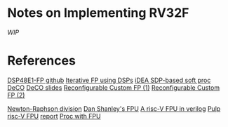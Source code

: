 Notes on Implementing RV32F
===========================

_WIP_


References 
==========
[DSP48E1-FP github](https://github.com/fbrosser/DSP48E1-FP)
[Iterative FP using DSPs](https://warwick.ac.uk/fac/sci/eng/people/suhaib_fahmy/publications/fpl2013-brosser.pdf)
[iDEA SDP-based soft proc](https://warwick.ac.uk/fac/sci/eng/people/suhaib_fahmy/publications/trets2014-cheah.pdf)
[DeCO](https://abhishekkumarjain.github.io/files/FCCM2016.pdf)
[DeCO slides](https://abhishekkumarjain.github.io/files/FCCM2016-slides.pdf)
[Reconfigurable Custom FP (1)](https://www.microsoft.com/en-us/research/publication/reconfigurable-custom-floating-point-instructions/)
[Reconfigurable Custom FP (2)](https://www.microsoft.com/en-us/research/wp-content/uploads/2016/02/Reconfigurable20Custom20Floating-Point20Instructions_v2.pdf)

[Newton-Raphson division](https://en.wikipedia.org/wiki/Division_algorithm#Fast_division_methods)
[Dan Shanley's FPU](https://github.com/danshanley/FPU)
[A risc-V FPU in verilog](https://github.com/taneroksuz/riscv-fpu)
[Pulp risc-V FPU](https://github.com/pulp-platform/fpnew)
[report](http://csg.csail.mit.edu/6.375/6_375_2019_www/handouts/finals/Group_2_report.pdf)
[Proc with FPU](https://github.com/cr88192/bgbtech_btsr1arch)


